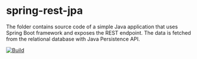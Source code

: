 # spring-rest-jpa

The folder contains source code of a simple Java application that uses Spring Boot framework
and exposes the REST endpoint. The data is fetched from the relational database with
Java Persistence API.

[![Build](https://github.com/mikouaj/demo-apps/actions/workflows/build-spring-rest-jpa.yaml/badge.svg)](https://github.com/mikouaj/demo-apps/actions/workflows/build-spring-rest-jpa.yaml)
